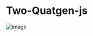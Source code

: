 # Two-Quatgen-js

![image](https://user-images.githubusercontent.com/89382019/236422479-fd958f8c-91fd-4551-84f4-0ac50e2cec73.png)
